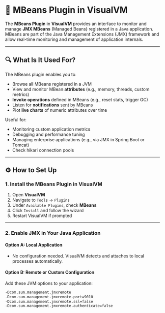 # 📘 MBeans Plugin in VisualVM

The **MBeans Plugin** in **VisualVM** provides an interface to monitor and manage **JMX MBeans** (Managed Beans) registered in a Java application. MBeans are part of the Java Management Extensions (JMX) framework and allow real-time monitoring and management of application internals.

---

## 🔍 What Is It Used For?

The MBeans plugin enables you to:

- Browse all MBeans registered in a JVM
- View and monitor MBean **attributes** (e.g., memory, threads, custom metrics)
- **Invoke operations** defined in MBeans (e.g., reset stats, trigger GC)
- Listen for **notifications** sent by MBeans
- Plot **live charts** of numeric attributes over time

Useful for:

- Monitoring custom application metrics
- Debugging and performance tuning
- Managing enterprise applications (e.g., via JMX in Spring Boot or Tomcat)
- Check hikari connection pools

---

## ⚙️ How to Set Up

### 1. Install the MBeans Plugin in VisualVM

1. Open **VisualVM**
2. Navigate to `Tools` → `Plugins`
3. Under `Available Plugins`, check **MBeans**
4. Click `Install` and follow the wizard
5. Restart VisualVM if prompted

---

### 2. Enable JMX in Your Java Application

#### Option A: Local Application

- No configuration needed. VisualVM detects and attaches to local processes automatically.

#### Option B: Remote or Custom Configuration

Add these JVM options to your application:

```bash
-Dcom.sun.management.jmxremote
-Dcom.sun.management.jmxremote.port=9010
-Dcom.sun.management.jmxremote.ssl=false
-Dcom.sun.management.jmxremote.authenticate=false
```
